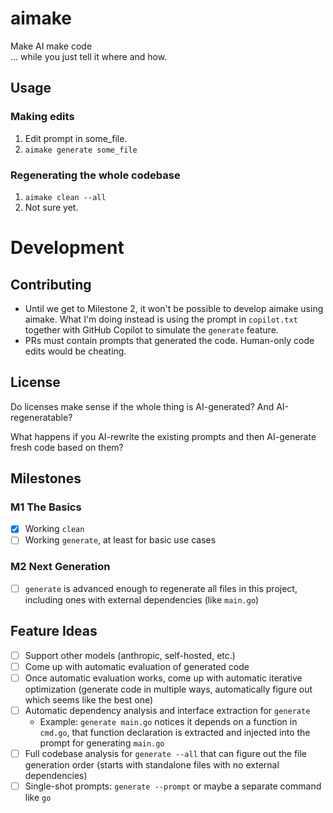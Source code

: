 # aimake
Make AI make code  
… while you just tell it where and how.

## Usage

### Making edits

1. Edit prompt in some_file.
2. `aimake generate some_file`

### Regenerating the whole codebase

1. `aimake clean --all`
2. Not sure yet.

# Development

## Contributing

- Until we get to Milestone 2, it won't be possible to develop aimake using aimake. What I'm doing instead is using the prompt in `copilot.txt` together with GitHub Copilot to simulate the `generate` feature.
- PRs must contain prompts that generated the code. Human-only code edits would be cheating.

## License

Do licenses make sense if the whole thing is AI-generated? And AI-regeneratable?

What happens if you AI-rewrite the existing prompts and then AI-generate fresh code based on them?

## Milestones

### M1 The Basics
- [x] Working `clean`
- [ ] Working `generate`, at least for basic use cases

### M2 Next Generation
- [ ] `generate` is advanced enough to regenerate all files in this project, including ones with external dependencies (like `main.go`)

## Feature Ideas
- [ ] Support other models (anthropic, self-hosted, etc.)
- [ ] Come up with automatic evaluation of generated code
- [ ] Once automatic evaluation works, come up with automatic iterative optimization (generate code in multiple ways, automatically figure out which seems like the best one) 
- [ ] Automatic dependency analysis and interface extraction for `generate`
  - Example: `generate main.go` notices it depends on a function in `cmd.go`, that function declaration is extracted and injected into the prompt for generating `main.go`
- [ ] Full codebase analysis for `generate --all` that can figure out the file generation order (starts with standalone files with no external dependencies)
- [ ] Single-shot prompts: `generate --prompt` or maybe a separate command like `go`